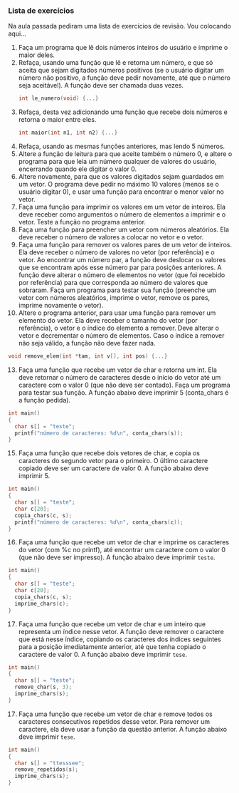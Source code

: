 ### Lista de exercícios

Na aula passada pediram uma lista de exercícios de revisão. Vou colocando aqui...

1. Faça um programa que lê dois números inteiros do usuário e imprime o maior deles.
3. Refaça, usando uma função que lê e retorna um número, e que só aceita que sejam digitados números positivos (se o usuário digitar um número não positivo, a função deve pedir novamente, até que o número seja aceitável). A função deve ser chamada duas vezes.
   ```c
   int le_numero(void) {...}
   ```
4. Refaça, desta vez adicionando uma função que recebe dois números e retorna o maior entre eles.
   ```c
   int maior(int n1, int n2) {...}
   ```
6. Refaça, usando as mesmas funções anteriores, mas lendo 5 números.
7. Altere a função de leitura para que aceite também o número 0, e altere o programa para que leia um número qualquer de valores do usuário, encerrando quando ele digitar o valor 0.
8. Altere novamente, para que os valores digitados sejam guardados em um vetor. O programa deve pedir no máximo 10 valores (menos se o usuário digitar 0), e usar uma função para encontrar o menor valor no vetor.
9. Faça uma função para imprimir os valores em um vetor de inteiros. Ela deve receber como argumentos o número de elementos a imprimir e o vetor. Teste a função no programa anterior.
10. Faça uma função para preencher um vetor com números aleatórios. Ela deve receber o número de valores a colocar no vetor e o vetor.
11. Faça uma função para remover os valores pares de um vetor de inteiros. Ela deve receber o número de valores no vetor (por referência) e o vetor. Ao encontrar um número par, a função deve deslocar os valores que se encontram após esse número par para posições anteriores. A função deve alterar o número de elementos no vetor (que foi recebido por referência) para que corresponda ao número de valores que sobraram. Faça um programa para testar sua função (preenche um vetor com números aleatórios, imprime o vetor, remove os pares, imprime novamente o vetor).
12. Altere o programa anterior, para usar uma função para remover um elemento do vetor. Ela deve receber o tamanho do vetor (por referência), o vetor e o índice do elemento a remover. Deve alterar o vetor e decrementar o número de elementos. Caso o índice a remover não seja válido, a função não deve fazer nada.
   ```c
   void remove_elem(int *tam, int v[], int pos) {...}
   ```
13. Faça uma função que recebe um vetor de char e retorna um int. Ela deve retornar o número de caracteres desde o início do vetor até um caractere com o valor 0 (que não deve ser contado). Faça um programa para testar sua função. A função abaixo deve imprimir 5 (conta_chars é a função pedida).
   ```c
   int main()
   {
     char s[] = "teste";
     printf("número de caracteres: %d\n", conta_chars(s));
   }
   ```
15. Faça uma função que recebe dois vetores de char, e copia os caracteres do segundo vetor para o primeiro. O último caractere copiado deve ser um caractere de valor 0. A função abaixo deve imprimir 5.
   ```c
   int main()
   {
     char s[] = "teste";
     char c[20];
     copia_chars(c, s);
     printf("número de caracteres: %d\n", conta_chars(c));
   }
   ```
16. Faça uma função que recebe um vetor de char e imprime os caracteres do vetor (com %c no printf), até encontrar um caractere com o valor 0 (que não deve ser impresso). A função abaixo deve imprimir `teste`.
   ```c
   int main()
   {
     char s[] = "teste";
     char c[20];
     copia_chars(c, s);
     imprime_chars(c);
   }
   ```
17. Faça uma função que recebe um vetor de char e um inteiro que representa um índice nesse vetor. A função deve remover o caractere que está nesse índice, copiando os caracteres dos índices seguintes para a posição imediatamente anterior, até que tenha copiado o caractere de valor 0. A função abaixo deve imprimir `tese`.
   ```c
   int main()
   {
     char s[] = "teste";
     remove_char(s, 3);
     imprime_chars(s);
   }
   ```
17. Faça uma função que recebe um vetor de char e remove todos os caracteres consecutivos repetidos desse vetor. Para remover um caractere, ela deve usar a função da questão anterior. A função abaixo deve imprimir `tese`.
   ```c
   int main()
   {
     char s[] = "ttesssee";
     remove_repetidos(s);
     imprime_chars(s);
   }
   ```
